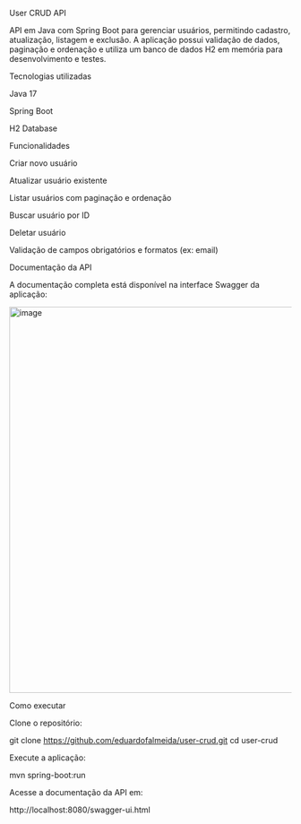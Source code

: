 User CRUD API

API em Java com Spring Boot para gerenciar usuários, permitindo cadastro, atualização, listagem e exclusão. A aplicação possui validação de dados, paginação e ordenação e utiliza um banco de dados H2 em memória para desenvolvimento e testes.

Tecnologias utilizadas

Java 17

Spring Boot

H2 Database

Funcionalidades

Criar novo usuário

Atualizar usuário existente

Listar usuários com paginação e ordenação

Buscar usuário por ID

Deletar usuário

Validação de campos obrigatórios e formatos (ex: email)

Documentação da API

A documentação completa está disponível na interface Swagger da aplicação:

<img width="1523" height="689" alt="image" src="https://github.com/user-attachments/assets/3a7c3eec-7be1-4684-9c6c-3a31686dd022" />


Como executar

Clone o repositório:

git clone https://github.com/eduardofalmeida/user-crud.git
cd user-crud


Execute a aplicação:

mvn spring-boot:run


Acesse a documentação da API em:

http://localhost:8080/swagger-ui.html
